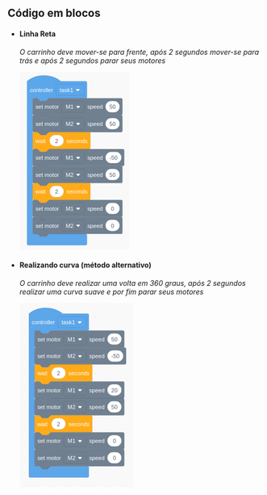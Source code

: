 ## Código em blocos

- #### Linha Reta
    _O carrinho deve mover-se para frente, após 2 segundos mover-se para trás e após 2 segundos parar seus motores_

    ![sensor image](images/frente-tras.png "Aguarde pelo meu presente")


- #### Realizando curva (método alternativo)

    _O carrinho deve realizar uma volta em 360 graus, após 2 segundos realizar uma curva suave e por fim parar seus motores_

    ![sensor image](images/curva.png)